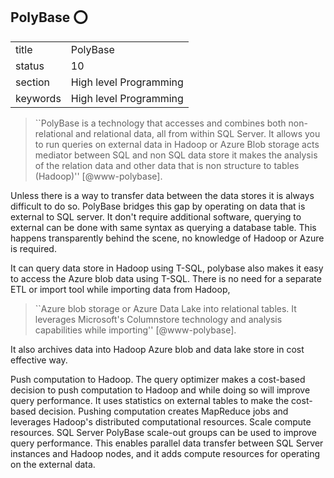 ## PolyBase :o:


|          |                        |
| -------- | ---------------------- |
| title    | PolyBase               | 
| status   | 10                     |
| section  | High level Programming |
| keywords | High level Programming |





> ``PolyBase is a technology that accesses and combines both
> non-relational and relational data, all from within SQL Server. It
> allows you to run queries on external data in Hadoop or Azure Blob
> storage acts mediator between SQL and non SQL data store it makes
> the analysis of the relation data and other data that is non
> structure to tables (Hadoop)'' [@www-polybase].

Unless there is a way to
transfer data between the data stores it is always difficult to do so.
PolyBase bridges this gap by operating on data that is external to SQL
server. It don't require additional software, querying to external can
be done with same syntax as querying a database table.  This happens
transparently behind the scene, no knowledge of Hadoop or Azure is
required.

It can query data store in Hadoop using T-SQL, polybase also makes it
easy to access the Azure blob data using T-SQL. There is no need for a
separate ETL or import tool while importing data from Hadoop,

> ``Azure blob storage or Azure Data Lake into relational tables. It
> leverages Microsoft's Columnstore technology and analysis
> capabilities while importing'' [@www-polybase].

It also archives data into Hadoop
Azure blob and data lake store in cost effective way.

Push computation to Hadoop. The query optimizer makes a cost-based
decision to push computation to Hadoop and while doing so will improve
query performance. It uses statistics on external tables to make the
cost-based decision. Pushing computation creates MapReduce jobs and
leverages Hadoop's distributed computational resources. Scale compute
resources. SQL Server PolyBase scale-out groups can be used to improve
query performance. This enables parallel data transfer between SQL
Server instances and Hadoop nodes, and it adds compute resources for
operating on the external data.




